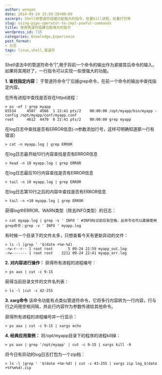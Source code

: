 ```yaml
---
author: wongoo
date: 2014-09-24 15:59:28+00:00
excerpt: Shell用管道符组建功能强大的指令，批量kill进程，批量打包等
slug: using-pipe-operator-to-impl-powful-commands
title: 使用管道符组建功能强大的指令
wordpress_id: 715
categories: Knowledge,Experience
post_format:
- 日志
tags: linux,shell,管道符
---
```



Shell语法中的管道符命令“|”,用于将前一个命令的输出作为紧接其后命令的输入。如果将其用好了，一行指令可以实现一些很强大的功能。

**1. 查找指定内容：**
   于管道符命令“|”后接grep命令，在前一个命令的输出中查找指定内容。

在所有进程中查找是否存在httpd进程：

    > ps -ef | grep myapp
    65534     4587  4586  1 22:41 pts/2    00:00:00 /opt/myapp/bin/myapp -config /opt/myapp/conf/myapp.conf
    root      4612  4470  0 22:41 pts/2    00:00:00 grep myapp


在log日志中查找是否有ERROR信息(-n参数添加行号，这样可明确知道那一行有错误）

    > cat -n myapp.log | grep ERROR


在log日志最开始10行内容查找是否有ERROR信息

    > head -n 10 myapp.log | grep ERROR


在log日志最后10行内容查找是否有ERROR信息

    > tail -n 10 myapp.log | grep ERROR


在log日志第10行之后的内容中查找是否有ERROR信息

    > tail -n +10 myapp.log | grep ERROR


获得log中ERROR、WARN类型（除去INFO类型）的日志：

    > cat myapp.log | grep -v ' INFO ' #INFO标记前后有空格，此命令也可以直接使用grep命令：grep -v ' INFO ' myapp.log


有时候一个目录下的文件太多，只想查看今天有更新异动的文件：

    > ls -l |grep ' '$(date +%m-%d)
    -rw-r--r-- 1 root root       5 09-24 22:59 myapp_out.log
    -rw------- 1 root root    2211 09-24 22:41 myapp_err.log
    


**2. 对内容进行操作：**
获得所有进程的进程编号：

    > ps aux | cut -c 9-15


获得当前目录文件的文件名列表：

    > ls -l |cut -c 42-255


**3. xarg命令**
   该命令功能有点类似管道符命令，它将多行内容转为一行内容，行与行之间用空格间隔，并此行内容作为参数传递给其他命令。

获得所有进程的进程编号并一行显示：

    > ps aux | cut -c 9-15 | xargs echo


**4. 经典应用案例：**
将/opt/myapp目录下的程序的进程kill掉：

    > ps aux | grep '/opt/myapp' | cut -c 9-15 | xargs kill -9


将今日有异动的log日志打包为一个zip档：

    > ls -l |grep ' '$(date +%m-%d) | cut -c 43-255 | xargs zip log_$(date +%Y%m%d).zip


